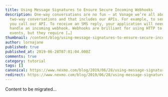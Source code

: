 ```yaml
---
title: Using Message Signatures to Ensure Secure Incoming Webhooks
description: One-way conversations are no fun – at Vonage we’re all about
  two-way conversations and that includes our APIs. For example, to send an SMS
  you call our API. To receive an SMS reply, your application will need to
  handle an incoming webhook. Webhooks are brilliant for using HTTP to notify of
  events, but they require […]
thumbnail: /content/blog/using-message-signatures-to-ensure-secure-incoming-webhooks-dr/Secure-Webhooks.png
author: lornajane
published: true
published_at: 2019-06-28T07:01:04.000Z
comments: true
category: tutorial
tags: []
canonical: https://www.nexmo.com/blog/2019/06/28/using-message-signatures-to-ensure-secure-incoming-webhooks-dr
redirect: https://www.nexmo.com/blog/2019/06/28/using-message-signatures-to-ensure-secure-incoming-webhooks-dr
---
```


Content to be migrated...
